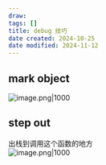```yaml
---
draw:
tags: []
title: debug 技巧
date created: 2024-10-25
date modified: 2024-11-12
---
```


## mark object

![image.png|1000](https://imagehosting4picgo.oss-cn-beijing.aliyuncs.com/imagehosting/fix-dir%2Fpicgo%2Fpicgo-clipboard-images%2F2024%2F10%2F25%2F13-33-01-2ccc8744b9fb80ec602b39fd8948da82-202410251333169-062813.png)

## step out

出栈到调用这个函数的地方  
![image.png|1000](https://imagehosting4picgo.oss-cn-beijing.aliyuncs.com/imagehosting/fix-dir%2Fpicgo%2Fpicgo-clipboard-images%2F2024%2F10%2F25%2F13-59-29-1cbef40445cbc35d4a4e56826be01eee-202410251359218-4dfacf.png)
